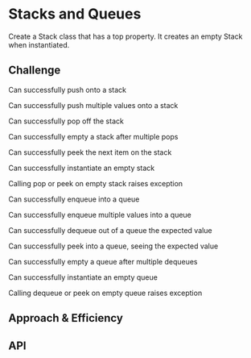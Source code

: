 # Stacks and Queues

Create a Stack class that has a top property. It creates an empty Stack when instantiated.

## Challenge

Can successfully push onto a stack

Can successfully push multiple values onto a stack

Can successfully pop off the stack

Can successfully empty a stack after multiple pops

Can successfully peek the next item on the stack

Can successfully instantiate an empty stack

Calling pop or peek on empty stack raises exception

Can successfully enqueue into a queue

Can successfully enqueue multiple values into a queue

Can successfully dequeue out of a queue the expected value

Can successfully peek into a queue, seeing the expected value

Can successfully empty a queue after multiple dequeues

Can successfully instantiate an empty queue

Calling dequeue or peek on empty queue raises exception


## Approach & Efficiency


## API
